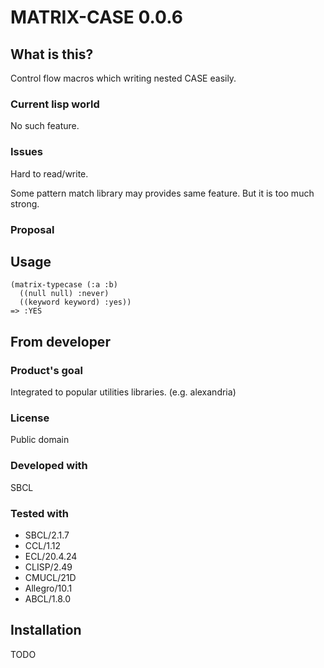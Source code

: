 # MATRIX-CASE 0.0.6
## What is this?
Control flow macros which writing nested CASE easily.

### Current lisp world
No such feature.

### Issues
Hard to read/write.

Some pattern match library may provides same feature.
But it is too much strong.

### Proposal

## Usage

```Lisp
(matrix-typecase (:a :b)
  ((null null) :never)
  ((keyword keyword) :yes))
=> :YES
```

## From developer

### Product's goal
Integrated to popular utilities libraries. (e.g. alexandria)

### License
Public domain

### Developed with
SBCL

### Tested with
* SBCL/2.1.7
* CCL/1.12
* ECL/20.4.24
* CLISP/2.49
* CMUCL/21D
* Allegro/10.1
* ABCL/1.8.0

## Installation
TODO
